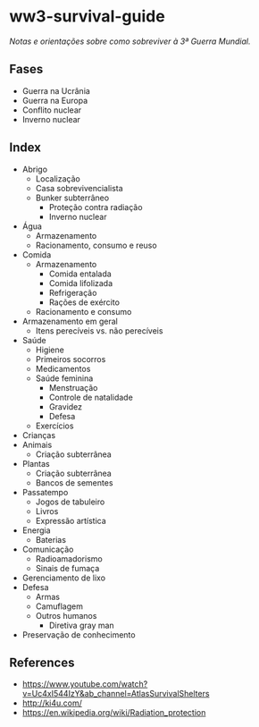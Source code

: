 # ww3-survival-guide

*Notas e orientações sobre como sobreviver à 3ª Guerra Mundial.*


## Fases

- Guerra na Ucrânia
- Guerra na Europa
- Conflito nuclear
- Inverno nuclear


## Index

- Abrigo
    - Localização
    - Casa sobrevivencialista
    - Bunker subterrâneo
        - Proteção contra radiação
        - Inverno nuclear
- Água
    - Armazenamento
    - Racionamento, consumo e reuso
- Comida
    - Armazenamento
        - Comida entalada
        - Comida lifolizada
        - Refrigeração
        - Rações de exército
    - Racionamento e consumo
- Armazenamento em geral
    - Itens perecíveis vs. não perecíveis
- Saúde
    - Higiene
    - Primeiros socorros
    - Medicamentos
    - Saúde feminina
        - Menstruação
        - Controle de natalidade
        - Gravidez
        - Defesa
    - Exercícios
- Crianças
- Animais
    - Criação subterrânea
- Plantas
    - Criação subterrânea
    - Bancos de sementes
- Passatempo
    - Jogos de tabuleiro
    - Livros
    - Expressão artística
- Energia
    - Baterias
- Comunicação
    - Radioamadorismo
    - Sinais de fumaça
- Gerenciamento de lixo
- Defesa
    - Armas
    - Camuflagem
    - Outros humanos
        - Diretiva gray man
- Preservação de conhecimento


## References

- https://www.youtube.com/watch?v=Uc4xI544IzY&ab_channel=AtlasSurvivalShelters
- http://ki4u.com/
- https://en.wikipedia.org/wiki/Radiation_protection
